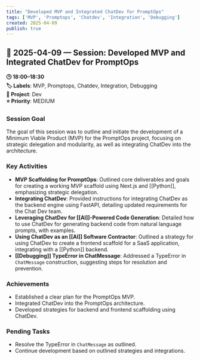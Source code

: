 ```yaml
---
title: "Developed MVP and Integrated ChatDev for PromptOps"
tags: ['MVP', 'Promptops', 'Chatdev', 'Integration', 'Debugging']
created: 2025-04-09
publish: true
---
```


## 📅 2025-04-09 — Session: Developed MVP and Integrated ChatDev for PromptOps

**🕒 18:00–18:30**  
**🏷️ Labels**: MVP, Promptops, Chatdev, Integration, Debugging  
**📂 Project**: Dev  
**⭐ Priority**: MEDIUM  


### Session Goal
The goal of this session was to outline and initiate the development of a Minimum Viable Product (MVP) for the PromptOps project, focusing on strategic delegation and modularity, as well as integrating ChatDev into the architecture.

### Key Activities
- **MVP Scaffolding for PromptOps**: Outlined core deliverables and goals for creating a working MVP scaffold using Next.js and [[Python]], emphasizing strategic delegation.
- **Integrating ChatDev**: Provided instructions for integrating ChatDev as the backend engine using FastAPI, detailing updated requirements for the Chat Dev team.
- **Leveraging ChatDev for [[AI]]-Powered Code Generation**: Detailed how to use ChatDev for generating backend code from natural language prompts, with examples.
- **Using ChatDev as an [[AI]] Software Contractor**: Outlined a strategy for using ChatDev to create a frontend scaffold for a SaaS application, integrating with a [[Python]] backend.
- **[[Debugging]] TypeError in ChatMessage**: Addressed a TypeError in `ChatMessage` construction, suggesting steps for resolution and prevention.

### Achievements
- Established a clear plan for the PromptOps MVP.
- Integrated ChatDev into the PromptOps architecture.
- Developed strategies for backend and frontend scaffolding using ChatDev.

### Pending Tasks
- Resolve the TypeError in `ChatMessage` as outlined.
- Continue development based on outlined strategies and integrations.

